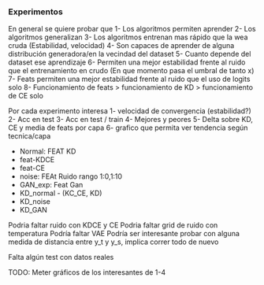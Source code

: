 


### Experimentos
En general se quiere probar que
1- Los algoritmos permiten aprender
2- Los algoritmos generalizan
3- Los algoritmos entrenan mas rápido que la wea cruda (Estabilidad, velocidad)
4- Son capaces de aprender de alguna distribución generadora/en la vecindad del dataset
5- Cuanto depende del dataset ese aprendizaje
6- Permiten una mejor estabilidad frente al ruido que el entrenamiento en crudo (En que momento pasa el umbral de tanto x)
7- Feats permiten una mejor estabilidad frente al ruido que el uso de logits solo
8- Funcionamiento de feats > funcionamiento de KD > funcionamiento de CE solo


Por cada experimento interesa
1- velocidad de convergencia (estabilidad?)
2- Acc en test 
3- Acc en test / train
4- Mejores y peores
5- Delta sobre KD, CE y media de feats por capa
6- grafico que permita ver tendencia según tecnica/capa



* Normal: FEAT KD
* feat-KDCE
* feat-CE
* noise: FEAt Ruido rango 1:0,1:10
* GAN_exp: Feat Gan
* KD_normal - (KC_CE, KD)
* KD_noise
* KD_GAN

Podria faltar ruido con KDCE y CE
Podria faltar grid de ruido con temperatura
Podría faltar VAE
Podría ser interesante probar con alguna medida de distancia entre y_t y y_s, implica correr todo de nuevo

Falta algún test con datos reales


TODO: Meter gráficos de los interesantes de 1-4